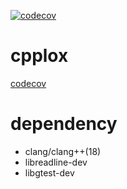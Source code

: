 [![codecov](https://codecov.io/github/soblin/cpplox/graph/badge.svg?token=KE0TEXDAUH)](https://codecov.io/github/soblin/cpplox)

# cpplox

[codecov](https://app.codecov.io/github/soblin/cpplox/tree/main/src)

# dependency

- clang/clang++(18)
- libreadline-dev
- libgtest-dev
